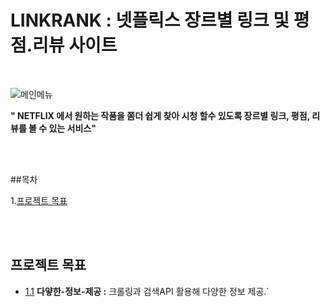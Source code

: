 # LINKRANK : 넷플릭스 장르별 링크 및 평점.리뷰 사이트
<br>

![메인메뉴](https://user-images.githubusercontent.com/94466572/161275430-159148fd-be10-449d-8ae1-7b4c6b76fe82.jpg)


**" NETFLIX 에서  원하는 작품을 쫌더 쉽게 찾아 시청 할수 있도록 장르별 링크, 평점, 리뷰를 볼 수 있는 서비스"**

<br><br>

##목차

1.[프로젝트 목표](#프로젝트-목표)

<br><br>

## 프로젝트 목표

<a name="프로젝트-목표--다얗한-정보-제공"></a><a name="1.1"></a>
  - [1.1](#프로젝트-목표--다얗한-정보-제공) **다얗한-정보-제공 :** 크롤링과 검색API 활용해 다양한 정보 제공.`
  
